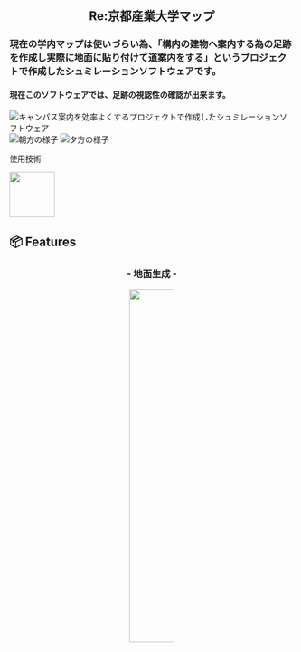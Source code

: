 <h2 align="center">Re:京都産業大学マップ</h2>
<h3>現在の学内マップは使いづらい為、「構内の建物へ案内する為の足跡を作成し実際に地面に貼り付けて道案内をする」というプロジェクトで作成したシュミレーションソフトウェアです。</h3>

<h4>現在このソフトウェアでは、足跡の視認性の確認が出来ます。</h4>

![キャンパス案内を効率よくするプロジェクトで作成したシュミレーションソフトウェア](https://user-images.githubusercontent.com/60394438/101273802-ff912580-37db-11eb-99ef-d4f0fdc11bc2.png)
![朝方の様子](https://user-images.githubusercontent.com/60394438/101273808-07e96080-37dc-11eb-9ec3-c23e8327db27.png)
![夕方の様子](https://user-images.githubusercontent.com/60394438/101273805-061f9d00-37dc-11eb-9fd2-e5761e312d8d.png)


<p align="center">
  <p>使用技術</p>
  <a href="https://unity.com/ja"><img src="https://unity.com/ja" width="80px;" /></a>
  <br>
</p>

## 📦 Features

<h3 align="center">- 地面生成 -</h3>

<p align="center">
  <img src="https://〜.jpg" width=40%>
</p>
